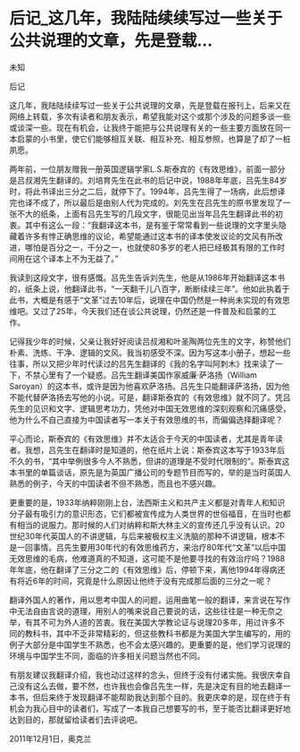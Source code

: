 # 后记_这几年，我陆陆续续写过一些关于公共说理的文章，先是登载...

未知

后记

这几年，我陆陆续续写过一些关于公共说理的文章，先是登载在报刊上，后来又在网络上转载，多次有读者和朋友表示，希望我能对这个或那个涉及的问题多谈一些或谈深一些。现在有机会，让我终于能把与公共说理有关的一些主要方面放在同一本启蒙的小书里，使它们能够相互关联、相互补充、相互参照，也算是了却了一桩夙愿。

两年前，一位朋友赠我一册英国逻辑学家L.S.斯泰宾的《有效思维》，前面一部分是吕叔湘先生翻译的。刘培育先生在此书的后记中说，1988年年底，吕先生84岁时，将此书译出三分之二后，就停下了。1994年，吕先生得了一场病，此后想译完也译不成了，所以最后是由别人代为完成的。刘先生在吕先生的原书里发现了一张不大的纸条，上面有吕先生写的几段文字，很能见出当年吕先生翻译此书的初衷。其中有这么一段：“我翻译这本书，是有鉴于常常看到一些说理的文字里头隐藏着许多有悖正确思维的议论，希望能通过这本书的译本使发议论的文风有所改进，哪怕是百分之一，千分之一，也就使80多岁的老人把已经极其有限的工作时间用在这个译本上不为无益了。”

我读到这段文字，很有感慨。吕先生告诉刘先生，他是从1986年开始翻译这本书的，纸条上说，他翻译此书，“一天翻千儿八百字，断断续续三年”。他如此执着于此书，大概是有感于“文革”过去10年后，说理在中国仍然是一种尚未实现的有效思维吧。又过了25年，今天我们还在谈公共说理，仍然还是一件普及和启蒙的工作。

记得我少年的时候，父亲让我好好阅读吕叔湘和叶圣陶两位先生的文字，称赞他们朴素、洗练、干净、逻辑的文风。我当初感受不深。因为写这本小册子，想起一些往事，所以又把少年时代读过的吕先生翻译的《我的名字叫阿刺木》找来读了一下，不禁心里有了一个疑惑。吕先生翻译美国作家威廉·萨洛扬（William Saroyan）的这本书，或许是因为他喜欢萨洛扬。吕先生只能翻译萨洛扬，因为他不能代替萨洛扬去写他的小说。可是，翻译斯泰宾的《有效思维》就不同了。凭吕先生的见识和文字、逻辑思考功力，凭他对中国无效思维的深刻观察和沉痛感受，他为什么不自己直接为中国读者写一本关于有效思维的书，而偏偏选择翻译呢？

平心而论，斯泰宾的《有效思维》并不太适合于今天的中国读者，尤其是青年读者。我想，吕先生在翻译时是知道的，他在纸片上说：斯泰宾这本写于1933年后不久的书，“其中举例很多今人不熟悉，但讲的道理是不受时代限制的”。斯泰宾这本书里的单篇谈话，原先是为英国广播公司的专题节目而写的，举的是当时英国人熟悉的例子，今天的中国读者不但不熟悉，而且也不感兴趣。

更重要的是，1933年纳粹刚刚上台，法西斯主义和共产主义都是对青年人和知识分子最有吸引力的意识形态，它们都被宣传成为人类世界的世俗福音，在当时也都有相当的说服力。那时候的人们对纳粹和斯大林主义的宣传还几乎没有认识。20世纪30年代英国人的不讲逻辑，与后来被极权主义洗脑的那种不讲逻辑，根本不是一回事情。吕先生要用30年代的有效思维药方，来治疗80年代“文革”以后中国无效思维的毛病，他难道真的不知道，这可能不是他要寻找的有效治疗吗？1988年年底，他在翻译了三分之二的《有效思维》后，停顿下来，离他1994年得病还有将近6年的时间，究竟是什么原因让他终于没有完成那后面的三分之一呢？

翻译外国人的著作，用以思考中国人的问题，运用曲笔一般的翻译，来言说在写作中无法自由言说的道理，用别人的嘴来说自己要说的话，这些往往是一种无奈之举，有其不可为外人道的苦衷。我在美国大学教论证与说理20多年，用过许多不同的教科书，其中不乏非常精彩的，但这些教科书都是为美国大学生编写的，用的例子大部分是中国学生不熟悉，也不会太感兴趣的。更重要的是，他们学习说理的环境与中国学生不同，面临的许多相关问题当然也不同。

有朋友建议我翻译介绍，我也动过这样的念头，但终于没有付诸实施。我很庆幸自己没有这么去做，要不然，也许我也会像吕先生一样，先是决定有目的地去翻译一本书，但后来终于发现翻译不能帮助我达到那个目的。我更庆幸的是，现在终于有机会为我心目中的读者们，写成了一本我自己想要写的书，至于能否比翻译更好地达到目的，那就留给读者们去评说吧。

2011年12月1日，奥克兰